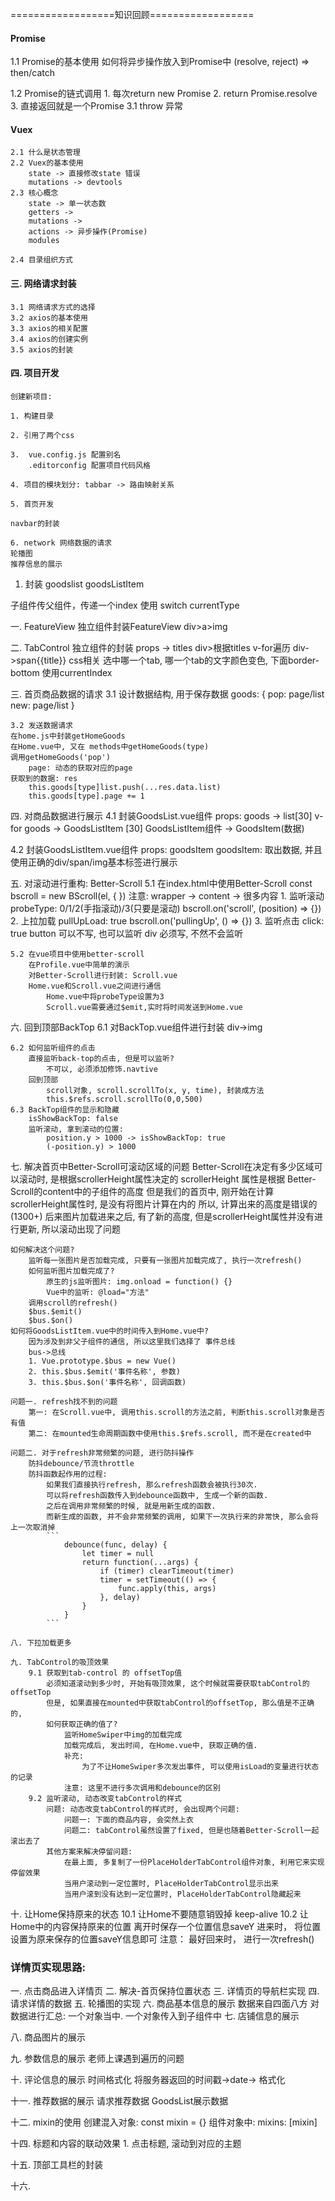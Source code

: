 ==================知识回顾==================
#### Promise
1.1 Promise的基本使用
    如何将异步操作放入到Promise中
    (resolve, reject) => then/catch

1.2 Promise的链式调用
    1. 每次return new Promise
    2. return Promise.resolve
    3. 直接返回就是一个Promise
    3.1 throw 异常

#### Vuex
    2.1 什么是状态管理
    2.2 Vuex的基本使用
        state -> 直接修改state 错误
        mutations -> devtools
    2.3 核心概念
        state -> 单一状态数
        getters ->
        mutations ->
        actions -> 异步操作(Promise)
        modules

    2.4 目录组织方式

#### 三. 网络请求封装
    3.1 网络请求方式的选择
    3.2 axios的基本使用
    3.3 axios的相关配置
    3.4 axios的创建实例
    3.5 axios的封装

#### 四. 项目开发
    创建新项目:

    1. 构建目录

    2. 引用了两个css

    3.  vue.config.js 配置别名
    	.editorconfig 配置项目代码风格

    4. 项目的模块划分: tabbar -> 路由映射关系

    5. 首页开发

    navbar的封装

    6. network 网络数据的请求
    轮播图
    推荐信息的展示


1. 封装 goodslist
    goodsListItem

子组件传父组件，传递一个index
使用 switch currentType


一. FeatureView
    独立组件封装FeatureView
        div>a>img

二. TabControl
    独立组件的封装
        props -> titles
        div>根据titles v-for遍历 div->span{{title}}
        css相关
        选中哪一个tab, 哪一个tab的文字颜色变色, 下面border-bottom
            使用currentIndex

三. 首页商品数据的请求
    3.1 设计数据结构, 用于保存数据
    goods: {
        pop: page/list
        new: page/list
    }

    3.2 发送数据请求
    在home.js中封装getHomeGoods
    在Home.vue中, 又在 methods中getHomeGoods(type)
    调用getHomeGoods('pop')
        page: 动态的获取对应的page
    获取到的数据: res
        this.goods[type]list.push(...res.data.list)
        this.goods[type].page += 1

四. 对商品数据进行展示
    4.1 封装GoodsList.vue组件
    props: goods -> list[30]
    v-for goods -> GoodsListItem [30]
    GoodsListItem组件 -> GoodsItem(数据)

   4.2 封装GoodsListItem.vue组件
    props: goodsItem
    goodsItem: 取出数据, 并且使用正确的div/span/img基本标签进行展示

五. 对滚动进行重构: Better-Scroll
    5.1 在index.html中使用Better-Scroll
    const bscroll = new BScroll(el, { })
    注意: wrapper -> content -> 很多内容
    1. 监听滚动
        probeType: 0/1/2(手指滚动)/3(只要是滚动)
        bscroll.on('scroll', (position) => {})
    2. 上拉加载
        pullUpLoad: true
        bscroll.on('pullingUp', () => {})
    3. 监听点击
        click: true
        button 可以不写, 也可以监听
        div    必须写, 不然不会监听

    5.2 在vue项目中使用better-scroll
        在Profile.vue中简单的演示
        对Better-Scroll进行封装: Scroll.vue
        Home.vue和Scroll.vue之间进行通信
            Home.vue中将probeType设置为3
            Scroll.vue需要通过$emit,实时将时间发送到Home.vue

六. 回到顶部BackTop
    6.1 对BackTop.vue组件进行封装
        div->img

    6.2 如何监听组件的点击
        直接监听back-top的点击, 但是可以监听?
            不可以, 必须添加修饰.navtive
        回到顶部
            scroll对象, scroll.scrollTo(x, y, time), 封装成方法
            this.$refs.scroll.scrollTo(0,0,500)
    6.3 BackTop组件的显示和隐藏
        isShowBackTop: false
        监听滚动, 拿到滚动的位置:
            position.y > 1000 -> isShowBackTop: true
            (-position.y) > 1000

七. 解决首页中Better-Scroll可滚动区域的问题
    Better-Scroll在决定有多少区域可以滚动时, 是根据scrollerHeight属性决定的
        scrollerHeight 属性是根据 Better-Scroll的content中的子组件的高度
        但是我们的首页中, 刚开始在计算scrollerHeight属性时, 是没有将图片计算在内的
        所以, 计算出来的高度是错误的(1300+)
        后来图片加载进来之后, 有了新的高度, 但是scrollerHeight属性并没有进行更新,
        所以滚动出现了问题

    如何解决这个问题?
        监听每一张图片是否加载完成, 只要有一张图片加载完成了, 执行一次refresh()
        如何监听图片加载完成了?
            原生的js监听图片: img.onload = function() {}
            Vue中的监听: @load="方法"
        调用scroll的refresh()
        $bus.$emit()
        $bus.$on()
    如何将GoodsListItem.vue中的时间传入到Home.vue中?
        因为涉及到非父子组件的通信, 所以这里我们选择了 事件总线
        bus->总线
        1. Vue.prototype.$bus = new Vue()
        2. this.$bus.$emit('事件名称', 参数)
        3. this.$bus.$on('事件名称', 回调函数)

    问题一. refresh找不到的问题
        第一: 在Scroll.vue中, 调用this.scroll的方法之前, 判断this.scroll对象是否有值
        第二: 在mounted生命周期函数中使用this.$refs.scroll, 而不是在created中

    问题二. 对于refresh非常频繁的问题, 进行防抖操作
        防抖debounce/节流throttle
        防抖函数起作用的过程:
            如果我们直接执行refresh, 那么refresh函数会被执行30次.
            可以将refresh函数传入到debounce函数中, 生成一个新的函数.
            之后在调用非常频繁的时候, 就是用新生成的函数.
            而新生成的函数, 并不会非常频繁的调用, 如果下一次执行来的非常快, 那么会将上一次取消掉
            ```
                debounce(func, delay) {
                    let timer = null
                    return function(...args) {
                        if (timer) clearTimeout(timer)
                        timer = setTimeout(() => {
                            func.apply(this, args)
                        }, delay)
                    }
                }
            ```

    八. 下拉加载更多

    九. TabControl的吸顶效果
        9.1 获取到tab-control 的 offsetTop值
            必须知道滚动到多少时, 开始有吸顶效果, 这个时候就需要获取tabControl的offsetTop
            但是, 如果直接在mounted中获取tabControl的offsetTop, 那么值是不正确的,
            如何获取正确的值了?
                监听HomeSwiper中img的加载完成
                加载完成后, 发出时间, 在Home.vue中, 获取正确的值.
                补充:
                    为了不让HomeSwiper多次发出事件, 可以使用isLoad的变量进行状态的记录
                注意: 这里不进行多次调用和debounce的区别
        9.2 监听滚动, 动态改变tabControl的样式
            问题: 动态改变tabControl的样式时, 会出现两个问题:
                问题一: 下面的商品内容, 会突然上衣
                问题二: tabControl虽然设置了fixed, 但是也随着Better-Scroll一起滚出去了
            其他方案来解决停留问题:
                在最上面, 多复制了一份PlaceHolderTabControl组件对象, 利用它来实现停留效果
                当用户滚动到一定位置时, PlaceHolderTabControl显示出来
                当用户滚到没有达到一定位置时, PlaceHolderTabControl隐藏起来

十. 让Home保持原来的状态
    10.1 让Home不要随意销毁掉
        keep-alive
    10.2 让Home中的内容保持原来的位置
        离开时保存一个位置信息saveY
        进来时， 将位置设置为原来保存的位置saveY信息即可
            注意： 最好回来时， 进行一次refresh()


### 详情页实现思路:
一. 点击商品进入详情页
二. 解决-首页保持位置状态
三. 详情页的导航栏实现
四. 请求详情的数据
五. 轮播图的实现
六. 商品基本信息的展示
    数据来自四面八方
    对数据进行汇总: 一个对象当中.
    一个对象传入到子组件中
七. 店铺信息的展示

八. 商品图片的展示

九. 参数信息的展示
    老师上课遇到遍历的问题

十. 评论信息的展示
    时间格式化
    将服务器返回的时间戳->date-> 格式化

十一. 推荐数据的展示
    请求推荐数据
    GoodsList展示数据

十二. mixin的使用
    创建混入对象: const mixin = {}
    组件对象中: mixins: [mixin]


十四. 标题和内容的联动效果
    1. 点击标题, 滚动到对应的主题

十五. 顶部工具栏的封装

十六.



